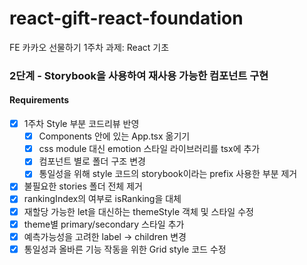 # react-gift-react-foundation
FE 카카오 선물하기 1주차 과제: React 기초

### 2단계 - Storybook을 사용하여 재사용 가능한 컴포넌트 구현

#### Requirements
- [x] 1주차 Style 부분 코드리뷰 반영
    - [x] Components 안에 있는 App.tsx 옮기기
    - [x] css module 대신 emotion 스타일 라이브러리를 tsx에 추가
    - [x] 컴포넌트 별로 폴더 구조 변경
    - [x] 통일성을 위해 style 코드의 storybook이라는 prefix 사용한 부분 제거
- [x] 불필요한 stories 폴더 전체 제거
- [x] rankingIndex의 여부로 isRanking을 대체
- [x] 재할당 가능한 let을 대신하는 themeStyle 객체 및 스타일 수정
- [x] theme별 primary/secondary 스타일 추가
- [x] 예측가능성을 고려한 label -> children 변경
- [x] 통일성과 올바른 기능 작동을 위한 Grid style 코드 수정
